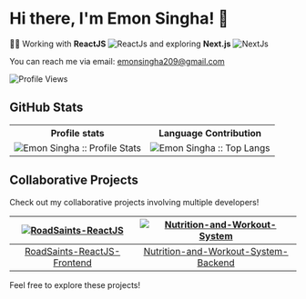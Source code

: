 # Hi there, I'm Emon Singha! 👋

👨‍💻 Working with **ReactJS** ![ReactJs](https://img.icons8.com/color/16/000000/react-native.png) and exploring **Next.js** ![NextJs](https://img.icons8.com/color/16/000000/nextjs.png)

You can reach me via email: [emonsingha209@gmail.com](mailto:emonsingha209@gmail.com)

![Profile Views](https://komarev.com/ghpvc/?username=emonsingha209&color=grey&style=for-the-badge)

## GitHub Stats
<p align="center">
   <table>
      <tr>
         <th>Profile stats</th>
         <th>Language Contribution</th>
      </tr>
      <tr>
         <td><img alt="Emon Singha :: Profile Stats" src="https://github-readme-stats.vercel.app/api?username=emonsingha209&show_icons=true&theme=dark"></td>
         <td><img alt="Emon Singha :: Top Langs" src="https://github-readme-stats.vercel.app/api/top-langs/?username=emonsingha209&langs_count=10&theme=tokyonight&layout=compact&hide=html"></td>
      </tr>
   </table>
</p>

## Collaborative Projects
Check out my collaborative projects involving multiple developers!

| [![RoadSaints-ReactJS](https://github-readme-stats.vercel.app/api/pin/?username=AdibAhmed317&repo=RoadSaints-ReactJS&theme=dark)](https://github.com/AdibAhmed317/RoadSaints-ReactJS) | [![Nutrition-and-Workout-System](https://github-readme-stats.vercel.app/api/pin/?username=Ratul41Bhatt&repo=Nutrition-and-Workout-System&theme=dark)](https://github.com/Ratul41Bhatt/Nutrition-and-Workout-System) |
|:---:|:---:|
| [RoadSaints-ReactJS-Frontend](https://github.com/AdibAhmed317/RoadSaints-ReactJS) | [Nutrition-and-Workout-System-Backend](https://github.com/Ratul41Bhatt/Nutrition-and-Workout-System) |

Feel free to explore these projects!

